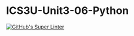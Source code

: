 # ICS3U-Unit3-06-Python

[![GitHub's Super Linter](https://github.com/Aidan-Lalonde-Novales/ICS3U-Unit3-06-Python/workflows/GitHub's%20Super%20Linter/badge.svg)](https://github.com/Aidan-Lalonde-Novales/ICS3U-Unit3-06-Python/actions)
